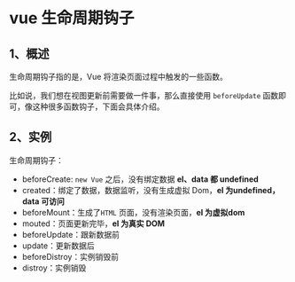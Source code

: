 # vue 生命周期钩子

## 1、概述

生命周期钩子指的是，Vue 将渲染页面过程中触发的一些函数。

比如说，我们想在视图更新前需要做一件事，那么直接使用 `beforeUpdate` 函数即可，像这种很多函数钩子，下面会具体介绍。

## 2、实例

生命周期钩子：

- beforeCreate: `new Vue` 之后，没有绑定数据 **el、data 都 undefined**
- created：绑定了数据，数据监听，没有生成虚拟 Dom，**el 为undefined，data 可访问**
- beforeMount：生成了`HTML` 页面，没有渲染页面，**el 为虚拟dom**
- mouted：页面更新完毕，**el 为真实 DOM**
- beforeUpdate：跟新数据前
- update：更新数据后
- beforeDistroy：实例销毁前
- distroy：实例销毁


